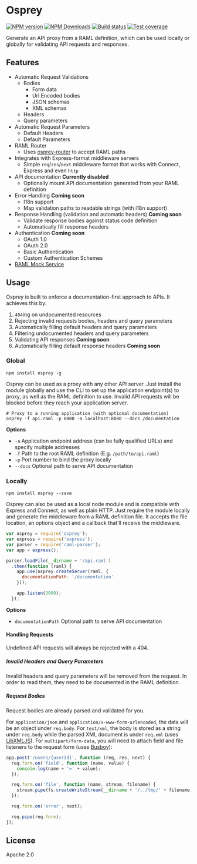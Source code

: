 # Osprey

[![NPM version][npm-image]][npm-url]
[![NPM Downloads][downloads-image]][downloads-url]
[![Build status][travis-image]][travis-url]
[![Test coverage][coveralls-image]][coveralls-url]

Generate an API proxy from a RAML definition, which can be used locally or globally for validating API requests and responses.

## Features

* Automatic Request Validations
  * Bodies
    * Form data
    * Url Encoded bodies
    * JSON schemas
    * XML schemas
  * Headers
  * Query parameters
* Automatic Request Parameters
  * Default Headers
  * Default Parameters
* RAML Router
  * Uses [osprey-router](https://github.com/mulesoft-labs/osprey-router) to accept RAML paths
* Integrates with Express-format middleware servers
  * Simple `req`/`res`/`next` middleware format that works with Connect, Express and even `http`
* API documentation **Currently disabled**
  * Optionally mount API documentation generated from your RAML definition
* Error Handling **Coming soon**
  * I18n support
  * Map validation paths to readable strings (with i18n support)
* Response Handling (validation and automatic headers) **Coming soon**
  * Validate response bodies against status code definition
  * Automatically fill response headers
* Authentication **Coming soon**
  * OAuth 1.0
  * OAuth 2.0
  * Basic Authentication
  * Custom Authentication Schemes
* [RAML Mock Service](https://github.com/mulesoft-labs/osprey-mock-service)

## Usage

Osprey is built to enforce a documentation-first approach to APIs. It achieves this by:

1. `404`ing on undocumented resources
2. Rejecting invalid requests bodies, headers and query parameters
3. Automatically filling default headers and query parameters
4. Filtering undocumented headers and query parameters
5. Validating API responses **Coming soon**
6. Automatically filling default response headers **Coming soon**

### Global

```
npm install osprey -g
```

Osprey can be used as a proxy with any other API server. Just install the module globally and use the CLI to set up the application endpoint(s) to proxy, as well as the RAML definition to use. Invalid API requests will be blocked before they reach your application server.

```
# Proxy to a running application (with optional documentation)
osprey -f api.raml -p 8000 -a localhost:8080 --docs /documentation
```

**Options**

* `-a` Application endpoint address (can be fully qualified URLs) and specify multiple addresses
* `-f` Path to the root RAML definition (E.g. `/path/to/api.raml`)
* `-p` Port number to bind the proxy locally
* `--docs` Optional path to serve API documentation

### Locally

```
npm install osprey --save
```

Osprey can also be used as a local node module and is compatible with Express and Connect, as well as plain HTTP. Just require the module locally and generate the middleware from a RAML definition file. It accepts the file location, an options object and a callback that'll receive the middleware.

```js
var osprey = require('osprey');
var express = require('express');
var parser = require('raml-parser');
var app = express();

parser.loadFile(__dirname + '/api.raml')
  .then(function (raml) {
    app.use(osprey.createServer(raml, {
      documentationPath: '/documentation'
    }));

    app.listen(3000);
  });
```

**Options**

* `documentationPath` Optional path to serve API documentation

#### Handling Requests

Undefined API requests will always be rejected with a 404.

##### Invalid Headers and Query Parameters

Invalid headers and query parameters will be removed from the request. In order to read them, they need to be documented in the RAML definition.

##### Request Bodies

Request bodies are already parsed and validated for you.

For `application/json` and `application/x-www-form-urlencoded`, the data will be an object under `req.body`. For `text/xml`, the body is stored as a string under `req.body` while the parsed XML document is under `req.xml` (uses [LibXMLJS](https://github.com/polotek/libxmljs)). For `multipart/form-data`, you will need to attach field and file listeners to the request form (uses [Busboy](https://github.com/mscdex/busboy)):

```js
app.post('/users/{userId}', function (req, res, next) {
  req.form.on('field', function (name, value) {
    console.log(name + '=' + value);
  });

  req.form.on('file', function (name, stream, filename) {
    stream.pipe(fs.createWriteStream(__dirname + '/../tmp/' + filename));
  });

  req.form.on('error', next);

  req.pipe(req.form);
});
```

## License

Apache 2.0

[npm-image]: https://img.shields.io/npm/v/osprey.svg?style=flat
[npm-url]: https://npmjs.org/package/osprey
[downloads-image]: https://img.shields.io/npm/dm/osprey.svg?style=flat
[downloads-url]: https://npmjs.org/package/osprey
[travis-image]: https://img.shields.io/travis/mulesoft/osprey.svg?style=flat
[travis-url]: https://travis-ci.org/mulesoft/osprey
[coveralls-image]: https://img.shields.io/coveralls/mulesoft/osprey.svg?style=flat
[coveralls-url]: https://coveralls.io/r/mulesoft/osprey?branch=master
